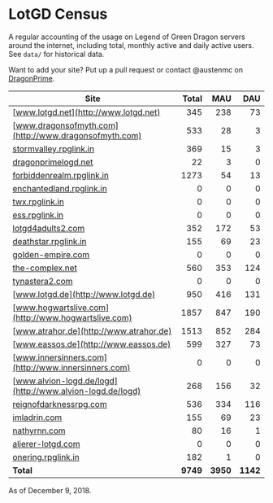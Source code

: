 # LotGD Census
A regular accounting of the usage on Legend of Green Dragon servers around the internet, including total, monthly active and daily active users. See `data/` for historical data.

Want to add your site? Put up a pull request or contact @austenmc on [DragonPrime](http://dragonprime.net).


Site | Total | MAU | DAU
--- | ---:| ---:| ---:
[www.lotgd.net](http://www.lotgd.net)|345|238|73
[www.dragonsofmyth.com](http://www.dragonsofmyth.com)|533|28|3
[stormvalley.rpglink.in](http://stormvalley.rpglink.in)|369|15|3
[dragonprimelogd.net](http://dragonprimelogd.net)|22|3|0
[forbiddenrealm.rpglink.in](http://forbiddenrealm.rpglink.in)|1273|54|13
[enchantedland.rpglink.in](http://enchantedland.rpglink.in)|0|0|0
[twx.rpglink.in](http://twx.rpglink.in)|0|0|0
[ess.rpglink.in](http://ess.rpglink.in)|0|0|0
[lotgd4adults2.com](http://lotgd4adults2.com)|352|172|53
[deathstar.rpglink.in](http://deathstar.rpglink.in)|155|69|23
[golden-empire.com](http://golden-empire.com)|0|0|0
[the-complex.net](http://the-complex.net)|560|353|124
[tynastera2.com](http://tynastera2.com)|0|0|0
[www.lotgd.de](http://www.lotgd.de)|950|416|131
[www.hogwartslive.com](http://www.hogwartslive.com)|1857|847|190
[www.atrahor.de](http://www.atrahor.de)|1513|852|284
[www.eassos.de](http://www.eassos.de)|599|327|73
[www.innersinners.com](http://www.innersinners.com)|0|0|0
[www.alvion-logd.de/logd](http://www.alvion-logd.de/logd)|268|156|32
[reignofdarknessrpg.com](http://reignofdarknessrpg.com)|536|334|116
[imladrin.com](http://imladrin.com)|155|69|23
[nathyrnn.com](http://nathyrnn.com)|80|16|1
[aljerer-lotgd.com](http://aljerer-lotgd.com)|0|0|0
[onering.rpglink.in](http://onering.rpglink.in)|182|1|0
**Total**|**9749**|**3950**|**1142**

As of December 9, 2018.
